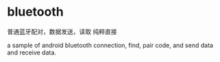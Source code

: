 # bluetooth
普通蓝牙配对，数据发送，读取
纯粹直接

a sample of android bluetooth connection, find, pair code, and send data and receive data.
